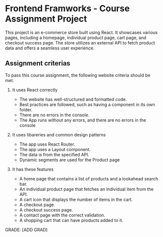 # Frontend Framworks - Course Assignment Project
This project is an e-commerce store built using React. It showcases various pages, including a homepage, individual product page, cart page, and checkout success page. The store utilizes an external API to fetch product data and offers a seamless user experience.

## Assignment criterias
To pass this course assignment, the following website criteria should be met.

1. It uses React correctly
    * The website has well-structured and formatted code.
    * Best practices are followed, such as having a component in its own folder.
    * There are no errors in the console.
    * The App runs without any errors, and there are no errors in the console

2. It uses libareries and common design patterns
    * The app uses React Router.
    * The app uses a Layout component.
    * The data is from the specified API.
    * Dynamic segments are used for the Product page

3. It has these features
    * A home page that contains a list of products and a lookahead search bar.
    * An individual product page that fetches an individual item from the API.
    * A cart icon that displays the number of items in the cart.
    * A checkout page.
    * A checkout success page.
    * A contact page with the correct validation.
    * A shopping cart that can have products added to it.

GRADE: [ADD GRAD]
